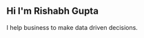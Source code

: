 ## Hi I'm Rishabh Gupta

I help business to make data driven decisions.


<!---
rishjetstar/rishjetstar is a ✨ special ✨ repository because its `README.md` (this file) appears on your GitHub profile.
You can click the Preview link to take a look at your changes.
--->
